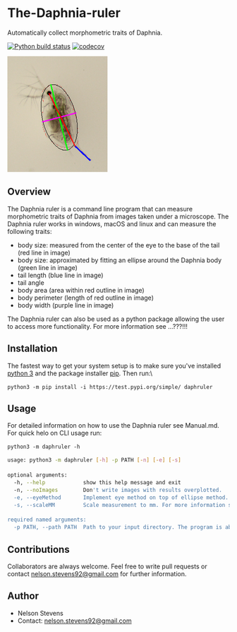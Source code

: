# The-Daphnia-ruler
Automatically collect morphometric traits of Daphnia.
<!-- badges: start -->
[![Python build status](https://github.com/nelstevens/The-Daphnia-ruler/workflows/build/badge.svg)](https://github.com/nelstevens/The-Daphnia-ruler/actions)
[![codecov](https://codecov.io/gh/nelstevens/The-Daphnia-ruler/branch/proper/graph/badge.svg?token=1268756M42)](https://codecov.io/gh/nelstevens/The-Daphnia-ruler)
<!-- badges: end -->

![](images/final_product_fin.jpg)
## Overview
The Daphnia ruler is a command line program that can measure morphometric traits of Daphnia from images taken under a microscope. 
The Daphnia ruler works in windows, macOS and linux and can measure the following traits:
* body size: measured from the center of the eye to the base of the tail (red line in image)
* body size: approximated by fitting an ellipse around the Daphnia body (green line in image)
* tail length (blue line in image)
* tail angle
* body area (area within red outline in image)
* body perimeter (length of red outline in image)
* body width (purple line in image)

The Daphnia ruler can also be used as a python package allowing the user to access more functionality. For more information see ...???!!!


## Installation
The fastest way to get your system setup is to make sure you've installed [python 3](https://www.python.org/) and the package installer [pip](https://pypi.org/project/pip/). Then run:\
```
python3 -m pip install -i https://test.pypi.org/simple/ daphruler
```

## Usage
For detailed information on how to use the Daphnia ruler see Manual.md. For quick helo on CLI usage run:
```
python3 -m daphruler -h
```

```bash
usage: python3 -m daphruler [-h] -p PATH [-n] [-e] [-s]

optional arguments:
  -h, --help            show this help message and exit
  -n, --noImages        Don't write images with results overplotted.
  -e, --eyeMethod       Implement eye method on top of ellipse method.
  -s, --scaleMM         Scale measurement to mm. For more information see README.md

required named arguments:
  -p PATH, --path PATH  Path to your input directory. The program is able to loop through subdirectories of the input.
```

## Contributions
Collaborators are always welcome. Feel free to write pull requests or contact nelson.stevens92@gmail.com for further information.

## Author
* Nelson Stevens
* Contact: nelson.stevens92@gmail.com
